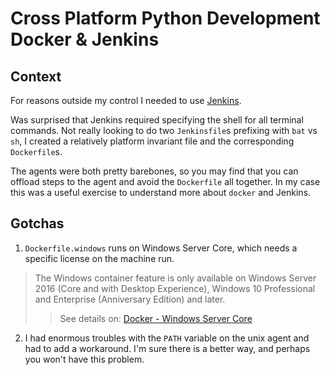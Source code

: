 # Cross Platform Python Development Docker & Jenkins

## Context

For reasons outside my control I needed to use [Jenkins][jenkins].

Was surprised that Jenkins required specifying the shell for all terminal commands.
Not really looking to do two `Jenkinsfile`s prefixing with `bat` vs `sh`,
I created a relatively platform invariant file and the corresponding `Dockerfile`s.

The agents were both pretty barebones, so you may find that you can offload
steps to the agent and avoid the `Dockerfile` all together. In my case this was
a useful exercise to understand more about `docker` and Jenkins.

## Gotchas

1. `Dockerfile.windows` runs on Windows Server Core, which needs a specific license on the machine run.

  > The Windows container feature is only available on Windows Server 2016 (Core and with Desktop Experience), Windows 10 Professional and Enterprise (Anniversary Edition) and later.
  > > See details on: [Docker - Windows Server Core][ms-windowsservercore]
2. I had enormous troubles with the `PATH` variable on the unix agent and had to
   add a workaround. I'm sure there is a better way, and perhaps you won't have
   this problem.

[jenkins]: https://www.jenkins.io "Jenkins Website"
[ms-windowsservercore]: https://hub.docker.com/_/microsoft-windows-servercore
